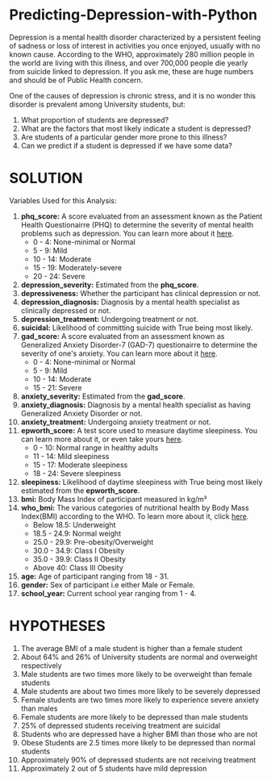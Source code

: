 # Predicting-Depression-with-Python
Depression is a mental health disorder characterized by a persistent feeling of sadness or loss of interest in activities you once enjoyed, usually with no known cause. According to the WHO, approximately 280 million people in the world are living with this illness, and over 700,000 people die yearly from suicide linked to depression. If you ask me, these are huge numbers and should be of Public Health concern.
 
One of the causes of depression is chronic stress, and it is no wonder this disorder is prevalent among University students, but:

1. What proportion of students are depressed?
2. What are the factors that most likely indicate a student is depressed?
3. Are students of a particular gender more prone to this illness?
4. Can we predict if a student is depressed if we have some data?

# SOLUTION
Variables Used for this Analysis:
1. **phq_score:** A score evaluated from an assessment known as the Patient Health Questionairre (PHQ) to determine the severity of mental health problems such as depression. You can learn more about it [here](https://neurospatms.com/everything-you-need-to-know-about-the-phq-9-test/).
    - 0 - 4: None-minimal or Normal
    - 5 - 9: Mild
    - 10 - 14: Moderate
    - 15 - 19: Moderately-severe
    - 20 - 24: Severe
2. **depression_severity:** Estimated from the **phq_score**.
3. **depressiveness:** Whether the participant has clinical depression or not.
4. **depression_diagnosis:** Diagnosis by a mental health specialist as clinically depressed or not.
5. **depression_treatment:** Undergoing treatment or not.
6. **suicidal:** Likelihood of committing suicide with True being most likely.
7. **gad_score:** A score evaluated from an assessment known as Generalized Anxiety Disorder-7 (GAD-7) questionairre to determine the severity of one's anxiety. You can learn more about it [here](https://www.corc.uk.net/outcome-experience-measures/generalised-anxiety-disorder-assessment-gad-7/).
    - 0 - 4: None-minimal or Normal
    - 5 - 9: Mild
    - 10 - 14: Moderate
    - 15 - 21: Severe
8. **anxiety_severity:** Estimated from the **gad_score**.
9. **anxiety_diagnosis:** Diagnosis by a mental health specialist as having Generalized Anxiety Disorder or not.
10. **anxiety_treatment:** Undergoing anxiety treatment or not.
11. **epworth_score:** A test score used to measure daytime sleepiness. You can learn more about it, or even take yours [here](https://healthysleep.med.harvard.edu/narcolepsy/diagnosing-narcolepsy/epworth-sleepiness-scale).
    - 0 - 10: Normal range in healthy adults
    - 11 - 14: Mild sleepiness
    - 15 - 17: Moderate sleepiness
    - 18 - 24: Severe sleepiness
12. **sleepiness:** Likelihood of daytime sleepiness with True being most likely estimated from the **epworth_score**.
13. **bmi:** Body Mass Index of participant measured in kg/m²
14. **who_bmi:** The various categories of nutritional health by Body Mass Index(BMI) according to the WHO. To learn more about it, click [here](https://www.who.int/europe/news-room/fact-sheets/item/a-healthy-lifestyle---who-recommendations).
    - Below 18.5: Underweight
    - 18.5 - 24.9: Normal weight
    - 25.0 - 29.9: Pre-obesity/Overweight
    - 30.0 - 34.9: Class I Obesity
    - 35.0 - 39.9: Class II Obesity
    - Above 40: Class III Obesity
15. **age:** Age of participant ranging from 18 - 31.
16. **gender:** Sex of participant i.e either Male or Female.
17. **school_year:** Current school year ranging from 1 - 4.

# HYPOTHESES
1. The average BMI of a male student is higher than a female student
2. About 64% and 26% of University students are normal and overweight respectively
3. Male students are two times more likely to be overweight than female students
4. Male students are about two times more likely to be severely depressed
5. Female students are two times more likely to experience severe anxiety than males
6. Female students are more likely to be depressed than male students
7. 25% of depressed students receiving treatment are suicidal
8. Students who are depressed have a higher BMI than those who are not
9. Obese Students are 2.5 times more likely to be depressed than normal students
10. Approximately 90% of depressed students are not receiving treatment
11. Approximately 2 out of 5 students have mild depression
